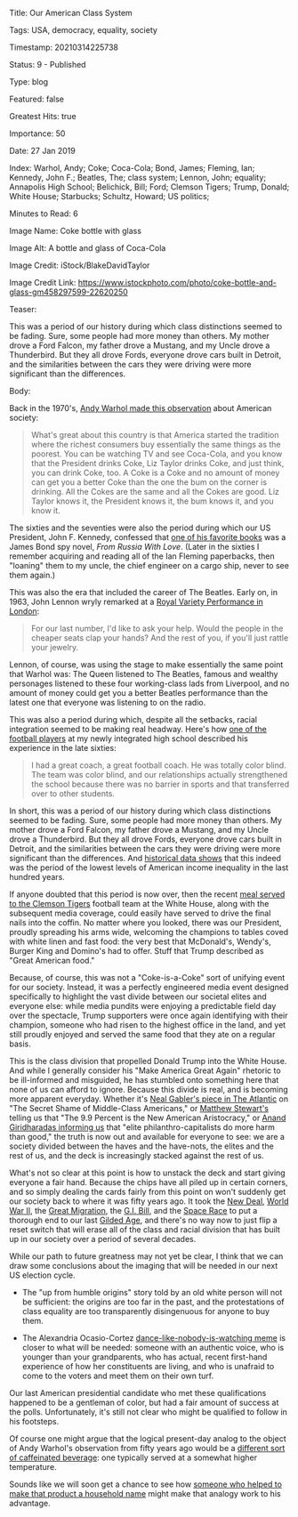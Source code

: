 Title:  Our American Class System

Tags:   USA, democracy, equality, society

Timestamp: 20210314225738

Status: 9 - Published

Type:   blog

Featured: false

Greatest Hits: true

Importance: 50

Date:   27 Jan 2019

Index:  Warhol, Andy; Coke; Coca-Cola; Bond, James; Fleming, Ian; Kennedy, John F.; Beatles, The; class system; Lennon, John; equality; Annapolis High School; Belichick, Bill; Ford; Clemson Tigers; Trump, Donald; White House; Starbucks; Schultz, Howard; US politics; 

Minutes to Read: 6

Image Name: Coke bottle with glass

Image Alt: A bottle and glass of Coca-Cola

Image Credit: iStock/BlakeDavidTaylor

Image Credit Link: https://www.istockphoto.com/photo/coke-bottle-and-glass-gm458297599-22620250

Teaser: 

This was a period of our history during which class distinctions seemed to be fading. Sure, some people had more money than others. My mother drove a Ford Falcon, my father drove a Mustang, and my Uncle drove a Thunderbird. But they all drove Fords, everyone drove cars built in Detroit, and the similarities between the cars they were driving were more significant than the differences.


Body: 

Back in the 1970's, [Andy Warhol made this observation][warhol] about American society:   
 
> What's great about this country is that America started the tradition where the richest consumers buy essentially the same things as the poorest. You can be watching TV and see Coca-Cola, and you know that the President drinks Coke, Liz Taylor drinks Coke, and just think, you can drink Coke, too. A Coke is a Coke and no amount of money can get you a better Coke than the one the bum on the corner is drinking. All the Cokes are the same and all the Cokes are good. Liz Taylor knows it, the President knows it, the bum knows it, and you know it.

The sixties and the seventies were also the period during which our US President, John F. Kennedy, confessed that [one of his favorite books][jfk] was a James Bond spy novel, *From Russia With Love*. (Later in the sixties I remember acquiring and reading all of the Ian Fleming paperbacks, then "loaning" them to my uncle, the chief engineer on a cargo ship, never to see them again.)

This was also the era that included the career of The Beatles. Early on, in 1963, John Lennon wryly remarked at a [Royal Variety Performance in London][royal]:   
 
> For our last number, I'd like to ask your help. Would the people in the cheaper seats clap your hands? And the rest of you, if you'll just rattle your jewelry.

Lennon, of course, was using the stage to make essentially the same point that Warhol was: The Queen listened to The Beatles, famous and wealthy personages listened to these four working-class lads from Liverpool, and no amount of money could get you a better Beatles performance than the latest one that everyone was listening to on the radio. 

This was also a period during which, despite all the setbacks, racial integration seemed to be making real headway. Here's how [one of the football players][ahs] at my newly integrated high school described his experience in the late sixties:

> I had a great coach, a great football coach. He was totally color blind. The team was color blind, and our relationships actually strengthened the school because there was no barrier in sports and that transferred over to other students.

In short, this was a period of our history during which class distinctions seemed to be fading. Sure, some people had more money than others. My mother drove a Ford Falcon, my father drove a Mustang, and my Uncle drove a Thunderbird. But they all drove Fords, everyone drove cars built in Detroit, and the similarities between the cars they were driving were more significant than the differences. And [historical data shows][inequality] that this indeed was the period of the lowest levels of American income inequality in the last hundred years. 

If anyone doubted that this period is now over, then the recent [meal served to the Clemson Tigers][clemson] football team at the White House, along with the subsequent media coverage, could easily have served to drive the final nails into the coffin. No matter where you looked, there was our President, proudly spreading his arms wide, welcoming the champions to tables coved with white linen and fast food: the very best that McDonald's, Wendy's, Burger King and Domino's had to offer. Stuff that Trump described as "Great American food."

Because, of course, this was not a "Coke-is-a-Coke" sort of unifying event for our society. Instead, it was a perfectly engineered media event designed specifically to highlight the vast divide between our societal elites and everyone else: while media pundits were enjoying a predictable field day over the spectacle, Trump supporters were once again identifying with their champion, someone who had risen to the highest office in the land, and yet still proudly enjoyed and served the same food that they ate on a regular basis. 

This is the class division that propelled Donald Trump into the White House. And while I generally consider his "Make America Great Again" rhetoric to be ill-informed and misguided, he has stumbled onto something here that none of us can afford to ignore. Because this divide is real, and is becoming more apparent everyday. Whether it's [Neal Gabler's piece in The Atlantic][gabler] on "The Secret Shame of Middle-Class Americans," or [Matthew Stewart's][stewart] telling us that "The 9.9 Percent is the New American Aristocracy," or [Anand Giridharadas informing us][anand] that "elite philanthro-capitalists do more harm than good," the truth is now out and available for everyone to see: we are a society divided between the haves and the have-nots, the elites and the rest of us, and the deck is increasingly stacked against the rest of us. 

What's not so clear at this point is how to unstack the deck and start giving everyone a fair hand. Because the chips have all piled up in certain corners, and so simply dealing the cards fairly from this point on won't suddenly get our society back to where it was fifty years ago. It took the [New Deal][new-deal], [World War II][wwii], the [Great Migration][migr], the [G.I. Bill][gi], and the [Space Race][space] to put a thorough end to our last [Gilded Age][gilded], and there's no way now to just flip a reset switch that will erase all of the class and racial division that has built up in our society over a period of several decades. 

While our path to future greatness may not yet be clear, I think that we can draw some conclusions about the imaging that will be needed in our next US election cycle. 

* The "up from humble origins" story told by an old white person will not be sufficient: the origins are too far in the past, and the protestations of class equality are too transparently disingenuous for anyone to buy them.

* The Alexandria Ocasio-Cortez [dance-like-nobody-is-watching meme][aoc] is closer to what will be needed: someone with an authentic voice, who is younger than your grandparents, who has actual, recent first-hand experience of how her constituents are living, and who is unafraid to come to the voters and meet them on their own turf. 

Our last American presidential candidate who met these qualifications happened to be a gentleman of color, but had a fair amount of success at the polls. Unfortunately, it's still not clear who might be qualified to follow in his footsteps. 

Of course one might argue that the logical present-day analog to the object of Andy Warhol's observation from fifty years ago would be a [different sort of caffeinated beverage][starbucks]: one typically served at a somewhat higher temperature. 

Sounds like we will soon get a chance to see how [someone who helped to make that product a household name][schultz] might make that analogy work to his advantage.  

[ahs]: https://www.boston.com/sports/new-england-patriots/2018/01/16/bill-belichick-discussion-of-race-in-maryland-high-school-integration

[anand]: https://www.newstatesman.com/politics/economy/2019/01/anand-giridharadas-interview-why-elite-philanthro-capitalists-do-more-harm

[aoc]: https://www.cnn.com/2019/01/04/politics/ocasio-cortez-dancing-video-trnd/index.html

[clemson]: https://www.washingtonpost.com/sports/2019/01/14/clemson-tigers-visit-white-house-meet-with-trump/

[gabler]: https://www.theatlantic.com/magazine/archive/2016/05/my-secret-shame/476415/

[gilded]: https://en.wikipedia.org/wiki/Gilded_Age

[gi]: https://en.wikipedia.org/wiki/G.I._Bill

[inequality]: https://inequality.org/research/growing-apart-political-history-american-inequality/

[migr]: https://en.wikipedia.org/wiki/Great_Migration_(African_American)

[jfk]: https://literary007.com/2013/11/28/ian-fleming-and-jfk-50-years-later/

[new-deal]: https://en.wikipedia.org/wiki/New_Deal

[royal]: https://youtu.be/rvBCmY7wAAU

[schultz]: https://www.businessinsider.com/howard-schultz-former-starbucks-ceo-president-to-tell-60-minutes-may-run-for-2019-1

[space]: https://en.wikipedia.org/wiki/Space_Race

[starbucks]: https://www.starbucks.com/

[stewart]: https://www.theatlantic.com/magazine/archive/2018/06/the-birth-of-a-new-american-aristocracy/559130/

[warhol]: ../../quotes/a-coke-is-a-coke.html

[wwii]: https://en.wikipedia.org/wiki/World_War_II
